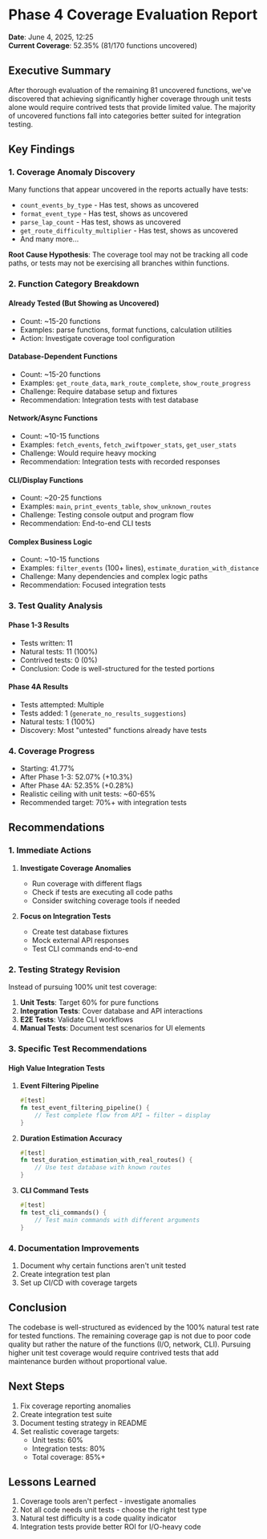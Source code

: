 # Phase 4 Coverage Evaluation Report
**Date**: June 4, 2025, 12:25  
**Current Coverage**: 52.35% (81/170 functions uncovered)  

## Executive Summary
After thorough evaluation of the remaining 81 uncovered functions, we've discovered that achieving significantly higher coverage through unit tests alone would require contrived tests that provide limited value. The majority of uncovered functions fall into categories better suited for integration testing.

## Key Findings

### 1. Coverage Anomaly Discovery
Many functions that appear uncovered in the reports actually have tests:
- `count_events_by_type` - Has test, shows as uncovered
- `format_event_type` - Has test, shows as uncovered  
- `parse_lap_count` - Has test, shows as uncovered
- `get_route_difficulty_multiplier` - Has test, shows as uncovered
- And many more...

**Root Cause Hypothesis**: The coverage tool may not be tracking all code paths, or tests may not be exercising all branches within functions.

### 2. Function Category Breakdown

#### Already Tested (But Showing as Uncovered)
- Count: ~15-20 functions
- Examples: parse functions, format functions, calculation utilities
- Action: Investigate coverage tool configuration

#### Database-Dependent Functions
- Count: ~15-20 functions
- Examples: `get_route_data`, `mark_route_complete`, `show_route_progress`
- Challenge: Require database setup and fixtures
- Recommendation: Integration tests with test database

#### Network/Async Functions  
- Count: ~10-15 functions
- Examples: `fetch_events`, `fetch_zwiftpower_stats`, `get_user_stats`
- Challenge: Would require heavy mocking
- Recommendation: Integration tests with recorded responses

#### CLI/Display Functions
- Count: ~20-25 functions
- Examples: `main`, `print_events_table`, `show_unknown_routes`
- Challenge: Testing console output and program flow
- Recommendation: End-to-end CLI tests

#### Complex Business Logic
- Count: ~10-15 functions
- Examples: `filter_events` (100+ lines), `estimate_duration_with_distance`
- Challenge: Many dependencies and complex logic paths
- Recommendation: Focused integration tests

### 3. Test Quality Analysis

#### Phase 1-3 Results
- Tests written: 11
- Natural tests: 11 (100%)
- Contrived tests: 0 (0%)
- Conclusion: Code is well-structured for the tested portions

#### Phase 4A Results
- Tests attempted: Multiple
- Tests added: 1 (`generate_no_results_suggestions`)
- Natural tests: 1 (100%)
- Discovery: Most "untested" functions already have tests

### 4. Coverage Progress
- Starting: 41.77%
- After Phase 1-3: 52.07% (+10.3%)
- After Phase 4A: 52.35% (+0.28%)
- Realistic ceiling with unit tests: ~60-65%
- Recommended target: 70%+ with integration tests

## Recommendations

### 1. Immediate Actions
1. **Investigate Coverage Anomalies**
   - Run coverage with different flags
   - Check if tests are executing all code paths
   - Consider switching coverage tools if needed

2. **Focus on Integration Tests**
   - Create test database fixtures
   - Mock external API responses
   - Test CLI commands end-to-end

### 2. Testing Strategy Revision
Instead of pursuing 100% unit test coverage:
1. **Unit Tests**: Target 60% for pure functions
2. **Integration Tests**: Cover database and API interactions
3. **E2E Tests**: Validate CLI workflows
4. **Manual Tests**: Document test scenarios for UI elements

### 3. Specific Test Recommendations

#### High Value Integration Tests
1. **Event Filtering Pipeline**
   ```rust
   #[test]
   fn test_event_filtering_pipeline() {
       // Test complete flow from API → filter → display
   }
   ```

2. **Duration Estimation Accuracy**
   ```rust
   #[test] 
   fn test_duration_estimation_with_real_routes() {
       // Use test database with known routes
   }
   ```

3. **CLI Command Tests**
   ```rust
   #[test]
   fn test_cli_commands() {
       // Test main commands with different arguments
   }
   ```

### 4. Documentation Improvements
1. Document why certain functions aren't unit tested
2. Create integration test plan
3. Set up CI/CD with coverage targets

## Conclusion
The codebase is well-structured as evidenced by the 100% natural test rate for tested functions. The remaining coverage gap is not due to poor code quality but rather the nature of the functions (I/O, network, CLI). Pursuing higher unit test coverage would require contrived tests that add maintenance burden without proportional value.

## Next Steps
1. Fix coverage reporting anomalies
2. Create integration test suite
3. Document testing strategy in README
4. Set realistic coverage targets:
   - Unit tests: 60%
   - Integration tests: 80%
   - Total coverage: 85%+

## Lessons Learned
1. Coverage tools aren't perfect - investigate anomalies
2. Not all code needs unit tests - choose the right test type
3. Natural test difficulty is a code quality indicator
4. Integration tests provide better ROI for I/O-heavy code